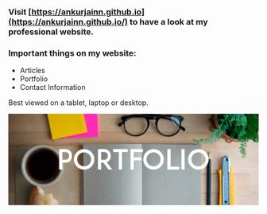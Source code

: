 ### Visit [https://ankurjainn.github.io](https://ankurjainn.github.io/) to have a look at my professional website.

### Important things on my website:

* Articles
* Portfolio
* Contact Information

Best viewed on a tablet, laptop or desktop.

<img src="https://raw.githubusercontent.com/ankurjainn/ankurjainn.github.io/master/images/portfolio.png"  width="900" align="left"/>
